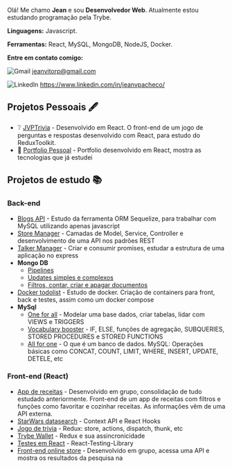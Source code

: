 Olá! Me chamo **Jean** e sou **Desenvolvedor Web**.
Atualmente estou estudando programação pela Trybe.

**Linguagens:** Javascript.

**Ferramentas:** React, MySQL, MongoDB, NodeJS, Docker.

**Entre em contato comigo:**

![Gmail](https://camo.githubusercontent.com/476ab19105806159696fd6098dd159d4b2306ae13165392c97f804ac4a3f5aef/68747470733a2f2f696d672e736869656c64732e696f2f62616467652f2d476d61696c2d4646303030303f7374796c653d666c61742d737175617265266c6162656c436f6c6f723d464630303030266c6f676f3d676d61696c266c6f676f436f6c6f723d7768697465266c696e6b3d6a65616e7669746f727040676d61696c2e636f6d) jeanvitorp@gmail.com

![LinkedIn](https://camo.githubusercontent.com/a667ffbafa82c75e7bf93a9a5f1b0cc61006c9aac00ca961eba1aba1409c61c3/68747470733a2f2f696d672e736869656c64732e696f2f62616467652f2d4c696e6b6564696e2d3065373661383f7374796c653d666c61742d737175617265266c6f676f3d4c696e6b6564696e266c6f676f436f6c6f723d7768697465266c696e6b3d68747470733a2f2f7777772e6c696e6b6564696e2e636f6d2f696e2f6a65616e767061636865636f2f) https://www.linkedin.com/in/jeanvpacheco/

## Projetos Pessoais 🖋️
- ❔ [JVPTrivia](https://github.com/JeanVPacheco/jvp-trivia-redux) - Desenvolvido em React. O front-end de um jogo de perguntas e respostas desenvolvido com React, para estudo do ReduxToolkit.
- 💼 [Portfolio Pessoal](https://github.com/JeanVPacheco/personal-portfolio) - Portfolio desenvolvido em React, mostra as tecnologias que já estudei

## Projetos de estudo 📚

### Back-end
- [Blogs API](https://github.com/JeanVPacheco/sd-013-c-project-blogs-api) - Estudo da ferramenta ORM Sequelize, para trabalhar com MySQL utilizando apenas javascript
- [Store Manager](https://github.com/JeanVPacheco/sd-013-c-store-manager) - Camadas de Model, Service, Controller e desenvolvimento de uma API nos padrões REST
- [Talker Manager](https://github.com/JeanVPacheco/sd-013-c-project-talker-manager) - Criar e consumir promises, estudar a estrutura de uma aplicação no express
- **Mongo DB**
  - [Pipelines](https://github.com/JeanVPacheco/sd-013-c-mongodb-aggregations)
  - [Updates simples e complexos](https://github.com/JeanVPacheco/sd-013-a-mongodb-commerce)
  - [Filtros, contar, criar e apagar documentos](https://github.com/JeanVPacheco/sd-013-a-mongodb-dataflights)
- [Docker todolist](https://github.com/JeanVPacheco/sd-013-a-project-docker-todo-list) - Estudo de docker. Criação de containers para front, back e testes, assim como um docker compose
- **MySql**
  - [One for all](https://github.com/JeanVPacheco/sd-013-a-mysql-one-for-all) - Modelar uma base dados, criar tabelas, lidar com VIEWS e TRIGGERS 
  - [Vocabulary booster](https://github.com/JeanVPacheco/sd-013-a-mysql-vocabulary-booster) - IF, ELSE, funções de agregação, SUBQUERIES, STORED PROCEDURES e STORED FUNCTIONS
  - [All for one](https://github.com/JeanVPacheco/sd-013-a-mysql-all-for-one) - O que é um banco de dados. MySQL: Operações básicas como CONCAT, COUNT, LIMIT, WHERE, INSERT, UPDATE, DETELE, etc

### Front-end (React)
- [App de receitas](https://github.com/JeanVPacheco/sd-013-a-project-recipes-app) - Desenvolvido em grupo, consolidação de tudo estudado anteriormente. Front-end de um app de receitas com filtros e funções como favoritar e cozinhar receitas. As informações vêm de uma API externa.
- [StarWars datasearch](https://github.com/JeanVPacheco/sd-013-a-project-starwars-planets-search) - Context API e React Hooks
- [Jogo de trivia](https://github.com/JeanVPacheco/sd-013-a-project-trivia-react-redux) - Redux: store, actions, dispatch, thunk, etc
- [Trybe Wallet](https://github.com/JeanVPacheco/sd-013-a-project-trybewallet) - Redux e sua assincronicidade
- [Testes em React](https://github.com/JeanVPacheco/sd-013-a-project-react-testing-library) - React-Testing-Library
- [Front-end online store](https://github.com/JeanVPacheco/sd-013-a-project-frontend-online-store) - Desenvolvido em grupo, acessa uma API e mostra os resultados da pesquisa na 
